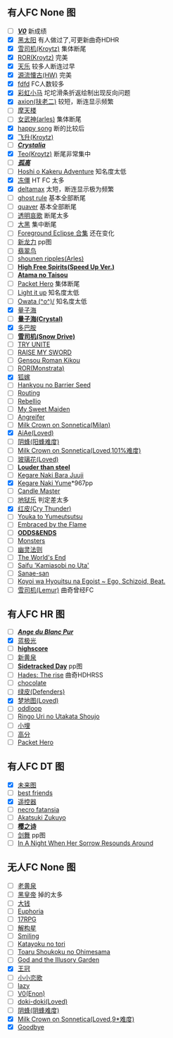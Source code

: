 ## 有人FC None 图 ##

- [ ]  [***V0***](https://osu.ppy.sh/s/93523) 新成绩
- [x]  [黑太阳](https://osu.ppy.sh/s/280107) 有人做过了,可更新曲奇HDHR
- [x]  [雪司机(Kroytz)](https://osu.ppy.sh/s/478405) 集体断尾
- [x]  [ROR(Kroytz)](https://osu.ppy.sh/s/567324) 完美
- [x]  [天乐](https://osu.ppy.sh/s/336414) 较多人断连过早
- [x]  [源流懐古(HW)](https://osu.ppy.sh/s/180138) 完美
- [x]  [fdfd](https://osu.ppy.sh/s/39804) FC人数较多 
- [x]  [彩虹小马](https://osu.ppy.sh/s/57255) 坨坨滑条折返绘制出现反向问题
- [x]  [axion(扶老二)](https://osu.ppy.sh/s/115193) 较短，断连显示频繁
- [ ]  [摩天楼](https://osu.ppy.sh/s/100348)
- [ ]  [女武神(arles)](https://osu.ppy.sh/s/378400) 集体断尾
- [x]  [happy song](https://osu.ppy.sh/s/744593) 断的比较后
- [x]  [飞升(Kroytz)](https://osu.ppy.sh/s/368060)
- [ ]  [***Crystalia***](https://osu.ppy.sh/s/691220)
- [x]  [Teo(Kroytz)](https://osu.ppy.sh/s/721804) 断尾非常集中
- [ ]  [***孤高***](https://osu.ppy.sh/s/28705)
- [ ]  [Hoshi o Kakeru Adventure](https://osu.ppy.sh/s/677573) 知名度太低
- [x]  [冻僵](https://osu.ppy.sh/s/158023) HT FC 太多
- [x]  [deltamax](https://osu.ppy.sh/s/18315) 太短，断连显示极为频繁
- [ ]  [ghost rule](https://osu.ppy.sh/s/413117) 基本全部断尾
- [ ]  [quaver](https://osu.ppy.sh/s/423527) 基本全部断尾
- [ ]  [透明哀歌](https://osu.ppy.sh/s/219380) 断尾太多
- [ ]  [大黑](https://osu.ppy.sh/s/41823) 集中断尾
- [ ]  [Foreground Eclipse 合集](https://osu.ppy.sh/s/765497) 还在变化
- [ ]  [新龙力](https://osu.ppy.sh/s/871946) pp图
- [ ]  [翡翠鸟](https://osu.ppy.sh/s/557145)
- [ ]  [shounen ripples(Arles)](https://osu.ppy.sh/s/356426)
- [ ]  [**High Free Spirits(Speed Up Ver.)**](https://osu.ppy.sh/s/467220)
- [ ]  [**Atama no Taisou**](https://osu.ppy.sh/s/40344)
- [ ]  [Packet Hero](https://osu.ppy.sh/s/404910) 集体断尾
- [ ]  [Light it up](https://osu.ppy.sh/s/650738) 知名度太低
- [ ]  [Owata \(^o^)/](https://osu.ppy.sh/s/399096) 知名度太低
- [x]  [量子海](https://osu.ppy.sh/s/372850)
- [ ]  [**量子海(Crystal)**](https://osu.ppy.sh/s/405167)
- [x]  [多巴胺](https://osu.ppy.sh/s/210316)
- [ ]  [**雪司机(Snow Drive)**](https://osu.ppy.sh/s/291154)
- [ ]  [TRY UNITE](https://osu.ppy.sh/s/319815)
- [ ]  [RAISE MY SWORD](https://osu.ppy.sh/s/889855)
- [ ]  [Gensou Roman Kikou](https://osu.ppy.sh/s/736862)
- [ ]  [ROR(Monstrata)](https://osu.ppy.sh/s/399372)
- [x]  [狐嫁](https://osu.ppy.sh/s/352624)
- [ ]  [Hankyou no Barrier Seed](https://osu.ppy.sh/s/423833)
- [ ]  [Routing](https://osu.ppy.sh/s/403282)
- [ ]  [Rebellio](https://osu.ppy.sh/s/744636)
- [ ]  [My Sweet Maiden](https://osu.ppy.sh/s/702111)
- [ ]  [Angreifer](https://osu.ppy.sh/s/868543)
- [ ]  [Milk Crown on Sonnetica(Milan)](https://osu.ppy.sh/s/550414)
- [x]  [AiAe(Loved)](https://osu.ppy.sh/s/268783)
- [ ]  [阴蜂(阳蜂难度)](https://osu.ppy.sh/s/120515) 
- [ ]  [Milk Crown on Sonnetica(Loved,101%难度)](https://osu.ppy.sh/s/327557) 
- [ ]  [玻璃花(Loved)](https://osu.ppy.sh/s/394834) 
- [ ]  [**Louder than steel**](https://osu.ppy.sh/s/864869) 
- [ ]  [Kegare Naki Bara Juuji](https://osu.ppy.sh/s/448818)
- [x]  [Kegare Naki Yume](https://osu.ppy.sh/s/386619)*967pp
- [ ]  [Candle Master](https://osu.ppy.sh/s/357632)
- [ ]  [地狱乐](https://osu.ppy.sh/s/437683) 判定差太多
- [x]  [红皮(Cry Thunder)](https://osu.ppy.sh/s/316050)
- [ ]  [Youka to Yumeutsutsu](https://osu.ppy.sh/b/1164254)
- [ ]  [Embraced by the Flame](https://osu.ppy.sh/b/894744)
- [ ]  [**ODDS&ENDS**](https://osu.ppy.sh/b/1302567)
- [ ]  [Monsters](https://osu.ppy.sh/b/1586453)
- [ ]  [幽灵法则](https://osu.ppy.sh/b/960875)
- [ ]  [The World's End](https://osu.ppy.sh/b/1391815)
- [ ]  [Saifu 'Kamiasobi no Uta'](https://osu.ppy.sh/b/1140087)
- [ ]  [Sanae-san](https://osu.ppy.sh/b/1049018)
- [ ]  [Koyoi wa Hyouitsu na Egoist ~ Ego, Schizoid, Beat.](https://osu.ppy.sh/b/1745634)
- [ ]  [雪司机(Lemur)](https://osu.ppy.sh/s/379783) 曲奇曾经FC

## 有人FC HR 图 ##
- [ ]  [***Ange du Blanc Pur***](https://osu.ppy.sh/s/564165)
- [x]  [蓝极光](https://osu.ppy.sh/s/292301)
- [ ]  [**highscore**](https://osu.ppy.sh/s/332532)
- [ ]  [新黄泉](https://osu.ppy.sh/s/575330)
- [ ]  [**Sidetracked Day**](https://osu.ppy.sh/s/728276) pp图
- [ ]  [Hades: The rise](https://osu.ppy.sh/s/662526) 曲奇HDHRSS
- [ ]  [chocolate](https://osu.ppy.sh/s/452230) 
- [ ]  [绿皮(Defenders)](https://osu.ppy.sh/s/323059) 
- [x]  [梦地图(Loved)](https://osu.ppy.sh/b/1226524?m=0)
- [ ]  [oddloop](https://osu.ppy.sh/b/1142960) 
- [ ]  [Ringo Uri no Utakata Shoujo](https://osu.ppy.sh/b/1583228?m=0) 
- [ ]  [小埋](https://osu.ppy.sh/b/737100?m=0) 
- [ ]  [高分](https://osu.ppy.sh/b/736215) 
- [ ]  [Packet Hero](https://osu.ppy.sh/b/880321?m=0) 

## 有人FC DT 图 ##
- [x]  [未来图](https://osu.ppy.sh/s/306591)
- [ ]  [best friends](https://osu.ppy.sh/s/249939)
- [x]  [遥控器](https://osu.ppy.sh/s/351630)
- [ ]  [necro fatansia](https://osu.ppy.sh/s/516494)
- [ ]  [Akatsuki Zukuyo](https://osu.ppy.sh/s/351280)
- [ ]  [**樱之诗**](https://osu.ppy.sh/s/738656)
- [ ]  [剑舞](https://osu.ppy.sh/s/745312) pp图
- [ ]  [In A Night When Her Sorrow Resounds Around](https://osu.ppy.sh/s/901755)

## 无人FC None 图 ##
- [ ]  [老黄泉](https://osu.ppy.sh/s/461744)
- [ ]  [黑皇帝](https://osu.ppy.sh/s/396221) 掉的太多
- [ ]  [大钱](https://osu.ppy.sh/s/293705)
- [ ]  [Euphoria](https://osu.ppy.sh/s/890438)
- [ ]  [17RPG](https://osu.ppy.sh/s/304888)
- [ ]  [解构星](https://osu.ppy.sh/s/292083)
- [ ]  [Smiling](https://osu.ppy.sh/s/450363)
- [ ]  [Katayoku no tori](https://osu.ppy.sh/s/478303)
- [ ]  [Toaru Shoukoku no Ohimesama](https://osu.ppy.sh/s/370605)
- [ ]  [God and the Illusory Garden](https://osu.ppy.sh/s/375956)  
- [x]  [王冠](https://osu.ppy.sh/s/558694)
- [ ]  [小小恋歌](https://osu.ppy.sh/s/609189)   
- [ ]  [lazy](https://osu.ppy.sh/s/6593)   
- [ ]  [V0(Enon)](https://osu.ppy.sh/s/402837) 
- [ ]  [doki-doki(Loved)](https://osu.ppy.sh/s/638414) 
- [ ]  [阴蜂(阴蜂难度)](https://osu.ppy.sh/s/120515) 
- [x]  [Milk Crown on Sonnetica(Loved,9*难度)](https://osu.ppy.sh/s/327557) 
- [x]  [Goodbye](https://osu.ppy.sh/b/1172819?m=0) 